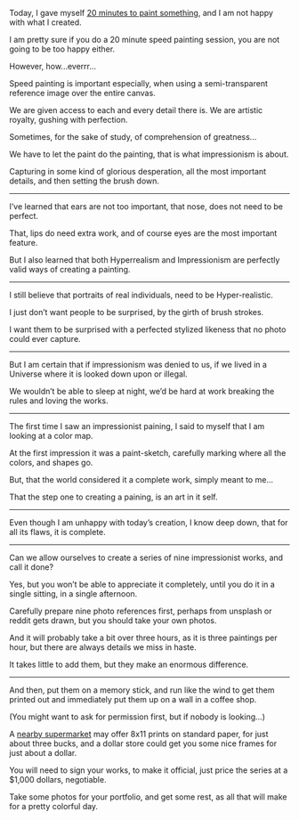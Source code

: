 Today, I gave myself [20 minutes to paint something][0],
and I am not happy with what I created.

I am pretty sure if you do a 20 minute speed painting session,
you are not going to be too happy either.

However,
how...everrr...

Speed painting is important especially,
when using a semi-transparent reference image over the entire canvas.

We are given access to each and every detail there is.
We are artistic royalty, gushing with perfection.

Sometimes, for the sake of study,
of comprehension of greatness...

We have to let the paint do the painting,
that is what impressionism is about.

Capturing in some kind of glorious desperation,
all the most important details, and then setting the brush down.

---

I’ve learned that ears are not too important,
that nose, does not need to be perfect.

That, lips do need extra work,
and of course eyes are the most important feature.

But I also learned that both Hyperrealism and
Impressionism are perfectly valid ways of creating a painting.

---

I still believe that portraits of real individuals,
need to be Hyper-realistic.

I just don’t want people to be surprised,
by the girth of brush strokes.

I want them to be surprised
with a perfected stylized likeness that no photo could ever capture.

---

But I am certain that if impressionism was denied to us,
if we lived in a Universe where it is looked down upon or illegal.

We wouldn’t be able to sleep at night,
we’d be hard at work breaking the rules and loving the works.

---

The first time I saw an impressionist paining,
I said to myself that I am looking at a color map.

At the first impression it was a paint-sketch,
carefully marking where all the colors, and shapes go.

But, that the world considered it a complete work,
simply meant to me...

That the step one to creating a paining,
is an art in it self.

---

Even though I am unhappy with today’s creation,
I know deep down, that for all its flaws, it is complete.

---

Can we allow ourselves to create a series of nine impressionist works,
and call it done?

Yes, but you won’t be able to appreciate it completely,
until you do it in a single sitting, in a single afternoon.

Carefully prepare nine photo references first,
perhaps from unsplash or reddit gets drawn, but you should take your own photos.

And it will probably take a bit over three hours,
as it is three paintings per hour, but there are always details we miss in haste.

It takes little to add them,
but they make an enormous difference.

---

And then, put them on a memory stick,
and run like the wind to get them printed out and immediately put them up on a wall in a coffee shop.

(You might want to ask for permission first,
but if nobody is looking...)

A [nearby supermarket][1] may offer 8x11 prints on standard paper,
for just about three bucks, and a dollar store could get you some nice frames for just about a dollar.

You will need to sign your works, to make it official,
just price the series at a $1,000 dollars, negotiable.

Take some photos for your portfolio, and get some rest,
as all that will make for a pretty colorful day.

[0]: https://youtu.be/uViGnooaf8w
[1]: https://www.meijerphoto.com/Pricing
